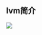 ## lvm简介
![](https://img2020.cnblogs.com/blog/949069/202004/949069-20200416104045527-1858978940.png)